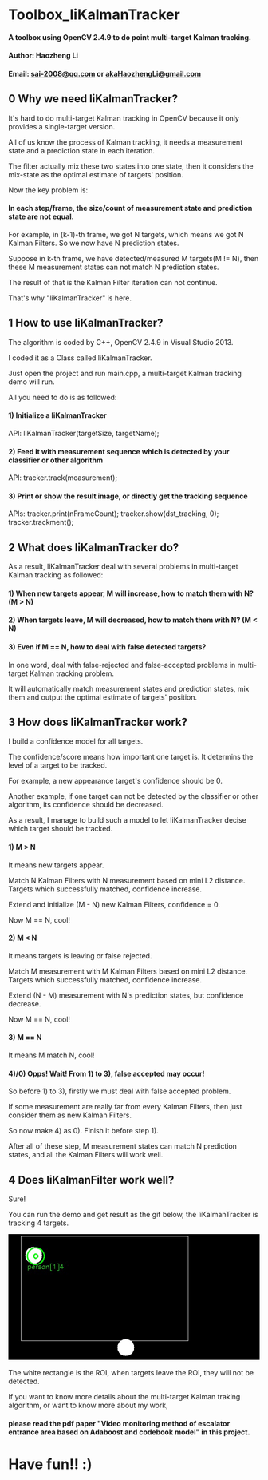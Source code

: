 # Toolbox_liKalmanTracker
#### A toolbox using OpenCV 2.4.9 to do point multi-target Kalman tracking.

#### Author: Haozheng Li
#### Email: sai-2008@qq.com or akaHaozhengLi@gmail.com

## 0 Why we need liKalmanTracker?
It's hard to do multi-target Kalman tracking in OpenCV because it only provides a single-target version.

All of us know the process of Kalman tracking, it needs a measurement state and a prediction state in each iteration.

The filter actually mix these two states into one state, then it considers the mix-state as the optimal estimate of targets' position.

Now the key problem is:

#### In each step/frame, the size/count of measurement state and prediction state are not equal.

For example, in (k-1)-th frame, we got N targets, which means we got N Kalman Filters. So we now have N prediction states.

Suppose in k-th frame, we have detected/measured M targets(M != N), then these M measurement states can not match N prediction states.

The result of that is the Kalman Filter iteration can not continue.

That's why "liKalmanTracker" is here.
  
## 1 How to use liKalmanTracker?

The algorithm is coded by C++, OpenCV 2.4.9 in Visual Studio 2013.

I coded it as a Class called liKalmanTracker.

Just open the project and run main.cpp, a multi-target Kalman tracking demo will run.

All you need to do is as followed:

#### 1) Initialize a liKalmanTracker

API: liKalmanTracker(targetSize, targetName);

#### 2) Feed it with measurement sequence which is detected by your classifier or other algorithm

API: tracker.track(measurement);

#### 3) Print or show the result image, or directly get the tracking sequence

APIs: tracker.print(nFrameCount); tracker.show(dst_tracking, 0); tracker.trackment();

## 2 What does liKalmanTracker do?
As a result, liKalmanTracker deal with several problems in multi-target Kalman tracking as followed:

#### 1) When new targets appear, M will increase, how to match them with N? (M > N)

#### 2) When targets leave, M will decreased, how to match them with N? (M < N)

#### 3) Even if M == N, how to deal with false detected targets?

In one word, <liKalmanTracker> deal with false-rejected and false-accepted problems in multi-target Kalman tracking problem.
  
It will automatically match measurement states and prediction states, mix them and output the optimal estimate of targets' position.

## 3 How does liKalmanTracker work?

I build a confidence model for all targets.

The confidence/score means how important one target is. It determins the level of a target to be tracked.

For example, a new appearance target's confidence should be 0.

Another example, if one target can not be detected by the classifier or other algorithm, its confidence should be decreased.

As a result, I manage to build such a model to let liKalmanTracker decise which target should be tracked.

#### 1) M > N

It means new targets appear.

Match N Kalman Filters with N measurement based on mini L2 distance. Targets which successfully matched, confidence increase.

Extend and initialize (M - N) new Kalman Filters, confidence = 0.

Now M == N, cool!

#### 2) M < N

It means targets is leaving or false rejected.

Match M measurement with M Kalman Filters based on mini L2 distance. Targets which successfully matched, confidence increase.

Extend (N - M) measurement with N's prediction states, but confidence decrease.

Now M == N, cool!

#### 3) M == N

It means M match N, cool!

#### 4)/0) Opps! Wait! From 1) to 3), false accepted may occur!

So before 1) to 3), firstly we must deal with false accepted problem.

If some measurement are really far from every Kalman Filters, then just consider them as new Kalman Filters.

So now make 4) as 0). Finish it before step 1).

After all of these step, M measurement states can match N prediction states, and all the Kalman Filters will work well.

## 4 Does liKalmanFilter work well?

Sure!

You can run the demo and get result as the gif below, the liKalmanTracker is tracking 4 targets.

![image](https://github.com/HaozhengLi/Toolbox_liKalmanTracker/blob/master/result/result.gif)

The white rectangle is the ROI, when targets leave the ROI, they will not be detected.

If you want to know more details about the multi-target Kalman traking algorithm, or want to know more about my work,

#### please read the pdf paper "Video monitoring method of escalator entrance area based on Adaboost and codebook model" in this project.

# Have fun!! :)


